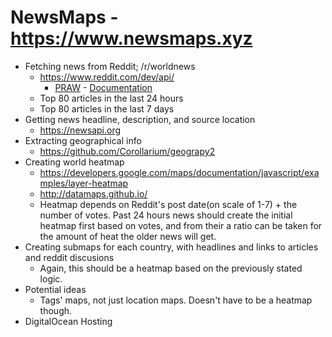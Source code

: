 # NewsMaps - https://www.newsmaps.xyz
* Fetching news from Reddit; /r/worldnews
  * https://www.reddit.com/dev/api/
    * [PRAW](https://github.com/praw-dev/praw) - [Documentation](https://praw.readthedocs.io/en/latest/)
  * Top 80 articles in the last 24 hours
  * Top 80 articles in the last 7 days
* Getting news headline, description, and source location
  * https://newsapi.org
* Extracting geographical info
  * https://github.com/Corollarium/geograpy2
* Creating world heatmap
  * https://developers.google.com/maps/documentation/javascript/examples/layer-heatmap
  * http://datamaps.github.io/
  * Heatmap depends on Reddit's post date(on scale of 1-7) + the number of votes. Past 24 hours news should create the initial heatmap first based on votes, and from their a ratio can be taken for the amount of heat the older news will get.
* Creating submaps for each country, with headlines and links to articles and reddit discusions
  * Again, this should be a heatmap based on the previously stated logic.
* Potential ideas
  * Tags' maps, not just location maps. Doesn't have to be a heatmap though.
* DigitalOcean Hosting

